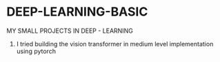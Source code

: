 # DEEP-LEARNING-BASIC
MY SMALL PROJECTS IN DEEP - LEARNING 


1) I tried building the vision transformer in medium level implementation using pytorch 
